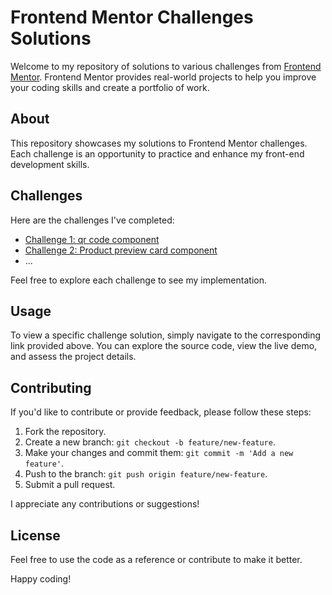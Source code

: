 # Frontend Mentor Challenges Solutions

Welcome to my repository of solutions to various challenges from [Frontend Mentor](https://www.frontendmentor.io/). Frontend Mentor provides real-world projects to help you improve your coding skills and create a portfolio of work.

## About

This repository showcases my solutions to Frontend Mentor challenges. Each challenge is an opportunity to practice and enhance my front-end development skills.

## Challenges

Here are the challenges I've completed:

- [Challenge 1: qr code component ]([link/to/challenge](https://www.frontendmentor.io/challenges/qr-code-component-iux_sIO_H)1)
- [Challenge 2: Product preview card component]([link/to/challenge2](https://www.frontendmentor.io/challenges/product-preview-card-component-GO7UmttRfa/hub))
- ...

Feel free to explore each challenge to see my implementation.

## Usage

To view a specific challenge solution, simply navigate to the corresponding link provided above. You can explore the source code, view the live demo, and assess the project details.

## Contributing

If you'd like to contribute or provide feedback, please follow these steps:

1. Fork the repository.
2. Create a new branch: `git checkout -b feature/new-feature`.
3. Make your changes and commit them: `git commit -m 'Add a new feature'`.
4. Push to the branch: `git push origin feature/new-feature`.
5. Submit a pull request.

I appreciate any contributions or suggestions!

## License

 Feel free to use the code as a reference or contribute to make it better.

Happy coding!
